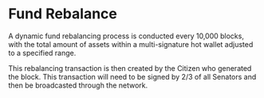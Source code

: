 # Fund Rebalance

A dynamic fund rebalancing process is conducted every 10,000 blocks, with the total amount of assets within a multi-signature hot wallet adjusted to a specified range.
					
This rebalancing transaction is then created by the Citizen who generated the block. This transaction will need to be signed by 2/3 of all Senators and then be broadcasted through the network.
